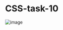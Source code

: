 # CSS-task-10

![image](https://github.com/amanraza202/CSS-task-10/assets/80668893/934c807f-1f1a-4bf8-a255-7a9c068a5fcf)
